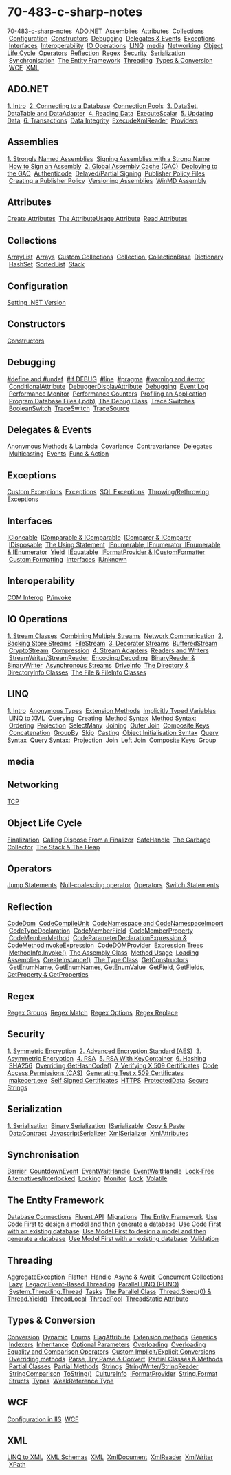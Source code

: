 # 70-483-c-sharp-notes

[70-483-c-sharp-notes](readme.md#70483csharpnotes) &nbsp;[ADO.NET](readme.md#adonet) &nbsp;[Assemblies](readme.md#assemblies) &nbsp;[Attributes](readme.md#attributes) &nbsp;[Collections](readme.md#collections) &nbsp;[Configuration](readme.md#configuration) &nbsp;[Constructors](readme.md#constructors) &nbsp;[Debugging](readme.md#debugging) &nbsp;[Delegates & Events](readme.md#delegates-events) &nbsp;[Exceptions](readme.md#exceptions) &nbsp;[Interfaces](readme.md#interfaces) &nbsp;[Interoperability](readme.md#interoperability) &nbsp;[IO Operations](readme.md#io-operations) &nbsp;[LINQ](readme.md#linq) &nbsp;[media](readme.md#media) &nbsp;[Networking](readme.md#networking) &nbsp;[Object Life Cycle](readme.md#object-life-cycle) &nbsp;[Operators](readme.md#operators) &nbsp;[Reflection](readme.md#reflection) &nbsp;[Regex](readme.md#regex) &nbsp;[Security](readme.md#security) &nbsp;[Serialization](readme.md#serialization) &nbsp;[Synchronisation](readme.md#synchronisation) &nbsp;[The Entity Framework](readme.md#the-entity-framework) &nbsp;[Threading](readme.md#threading) &nbsp;[Types & Conversion](readme.md#types-conversion) &nbsp;[WCF](readme.md#wcf) &nbsp;[XML](readme.md#xml) &nbsp;

## ADO.NET

[1\. Intro](ADO.NET/1.%20Intro.md#1-intro) &nbsp;[2\. Connecting to a Database](ADO.NET/2.%20Connecting%20to%20a%20Database.md#2-connecting-to-a-database) &nbsp;[Connection Pools](ADO.NET/2.%20Connecting%20to%20a%20Database.md#connection-pools) &nbsp;[3\. DataSet, DataTable and DataAdapter](ADO.NET/3.%20DataSet%20DataTable%20and%20DataAdapter.md#3-dataset-datatable-and-dataadapter) &nbsp;[4\. Reading Data](ADO.NET/4.%20Reading%20Data.md#4-reading-data) &nbsp;[ExecuteScalar](ADO.NET/4.%20Reading%20Data.md#executescalar) &nbsp;[5\. Updating Data](ADO.NET/5.%20Updating%20Data.md#5-updating-data) &nbsp;[6\. Transactions](ADO.NET/6.%20Transactions.md#6-transactions) &nbsp;[Data Integrity](ADO.NET/Data%20Integrity.md#data-integrity) &nbsp;[ExecudeXmlReader](ADO.NET/ExecudeXmlReader.md#execudexmlreader) &nbsp;[Providers](ADO.NET/Providers.md#providers) &nbsp;

## Assemblies

[1\. Strongly Named Assemblies](Assemblies/1.%20Strongly%20Named%20Assemblies.md#1-strongly-named-assemblies) &nbsp;[Signing Assemblies with a Strong Name](Assemblies/1.%20Strongly%20Named%20Assemblies.md#signing-assemblies-with-a-strong-name) &nbsp;[How to Sign an Assembly](Assemblies/1.%20Strongly%20Named%20Assemblies.md#how-to-sign-an-assembly) &nbsp;[2\. Global Assembly Cache (GAC)](Assemblies/2.%20Global%20Assembly%20Cache%20GAC.md#2-global-assembly-cache-gac) &nbsp;[Deploying to the GAC](Assemblies/2.%20Global%20Assembly%20Cache%20GAC.md#deploying-to-the-gac) &nbsp;[Authenticode](Assemblies/Authenticode.md#authenticode) &nbsp;[Delayed/Partial Signing](Assemblies/DelayedPartial%20Signing.md#delayedpartial-signing) &nbsp;[Publisher Policy Files](Assemblies/Publisher%20Policy%20Files.md#publisher-policy-files) &nbsp;[Creating a Publisher Policy](Assemblies/Publisher%20Policy%20Files.md#creating-a-publisher-policy) &nbsp;[Versioning Assemblies](Assemblies/Versioning%20Assemblies.md#versioning-assemblies) &nbsp;[WinMD Assembly](Assemblies/WinMD%20Assembly.md#winmd-assembly) &nbsp;

## Attributes

[Create Attributes](Attributes/Create%20Attributes.md#create-attributes) &nbsp;[The AttributeUsage Attribute](Attributes/Create%20Attributes.md#the-attributeusage-attribute) &nbsp;[Read Attributes](Attributes/Read%20Attributes.md#read-attributes) &nbsp;

## Collections

[ArrayList](Collections/ArrayList.md#arraylist) &nbsp;[Arrays](Collections/Arrays.md#arrays) &nbsp;[Custom Collections](Collections/Custom%20Collections.md#custom-collections) &nbsp;[Collection <T>](Collections/Custom%20Collections.md#collection-t) &nbsp;[CollectionBase](Collections/Custom%20Collections.md#collectionbase) &nbsp;[Dictionary<T>](Collections/Dictionary-T.md#dictionaryt) &nbsp;[HashSet](Collections/HashSet.md#hashset) &nbsp;[SortedList](Collections/SortedList.md#sortedlist) &nbsp;[Stack](Collections/Stack.md#stack) &nbsp;

## Configuration

[Setting .NET Version](Configuration/Setting%20.NET%20Version.md#setting-net-version) &nbsp;

## Constructors

[Constructors](Constructors/Constructors.md#constructors) &nbsp;

## Debugging

[#define and #undef](Debugging/%23define%20and%20%23undef.md#define-and-undef) &nbsp;[#if DEBUG](Debugging/%23if%20DEBUG.md#if-debug) &nbsp;[#line](Debugging/%23line.md#line) &nbsp;[#pragma](Debugging/%23pragma.md#pragma) &nbsp;[#warning and #error](Debugging/%23warning%20and%20%23error.md#warning-and-error) &nbsp;[ConditionalAttribute](Debugging/ConditionalAttribute.md#conditionalattribute) &nbsp;[DebuggerDisplayAttribute](Debugging/DebuggerDisplayAttribute.md#debuggerdisplayattribute) &nbsp;[Debugging](Debugging/Debugging.md#debugging) &nbsp;[Event Log](Debugging/Event%20Log.md#event-log) &nbsp;[Performance Monitor](Debugging/Performance%20Monitor.md#performance-monitor) &nbsp;[Performance Counters](Debugging/Performance%20Monitor.md#performance-counters) &nbsp;[Profiling an Application](Debugging/Profiling%20an%20Application.md#profiling-an-application) &nbsp;[Program Database Files (.pdb)](Debugging/Program%20Database%20Files%20.pdb.md#program-database-files-pdb) &nbsp;[The Debug Class](Debugging/The%20Debug%20Class.md#the-debug-class) &nbsp;[Trace Switches](Debugging/Trace%20Switches.md#trace-switches) &nbsp;[BooleanSwitch](Debugging/Trace%20Switches.md#booleanswitch) &nbsp;[TraceSwitch](Debugging/Trace%20Switches.md#traceswitch) &nbsp;[TraceSource](Debugging/TraceSource.md#tracesource) &nbsp;

## Delegates & Events

[Anonymous Methods & Lambda](Delegates%20%26%20Events/Anonymous%20Methods%20%26%20Lambda.md#anonymous-methods-lambda) &nbsp;[Covariance](Delegates%20%26%20Events/Covariance%20%26%20Contravariance.md#covariance) &nbsp;[Contravariance](Delegates%20%26%20Events/Covariance%20%26%20Contravariance.md#contravariance) &nbsp;[Delegates](Delegates%20%26%20Events/Delegates.md#delegates) &nbsp;[Multicasting](Delegates%20%26%20Events/Delegates.md#multicasting) &nbsp;[Events](Delegates%20%26%20Events/Events.md#events) &nbsp;[Func & Action](Delegates%20%26%20Events/Func%20%26%20Action.md#func-action) &nbsp;

## Exceptions

[Custom Exceptions](Exceptions/Custom%20Exceptions.md#custom-exceptions) &nbsp;[Exceptions](Exceptions/Exceptions.md#exceptions) &nbsp;[SQL Exceptions](Exceptions/SQL%20Exceptions.md#sql-exceptions) &nbsp;[Throwing/Rethrowing Exceptions](Exceptions/Throwing%20%26%20Rethrowing%20Exceptions.md#throwingrethrowing-exceptions) &nbsp;

## Interfaces

[ICloneable](Interfaces/ICloneable.md#icloneable) &nbsp;[IComparable & IComparable<T>](Interfaces/IComparable%20%26%20IComparable-T.md#icomparable-icomparablet) &nbsp;[IComparer & IComparer<T>](Interfaces/IComparer%20%26%20IComparer-T.md#icomparer-icomparert) &nbsp;[IDisposable](Interfaces/IDisposable.md#idisposable) &nbsp;[The Using Statement](Interfaces/IDisposable.md#the-using-statement) &nbsp;[IEnumerable, IEnumerator, IEnumerable<T> & IEnumerator<T>](Interfaces/IEnumerable%2C%20IEnumerator%2C%20IEnumerable-T%20%26%20IEnumerator-T.md#ienumerable-ienumerator-ienumerablet-ienumeratort) &nbsp;[Yield](Interfaces/IEnumerable%2C%20IEnumerator%2C%20IEnumerable-T%20%26%20IEnumerator-T.md#yield) &nbsp;[IEquatable](Interfaces/IEquatable.md#iequatable) &nbsp;[IFormatProvider & ICustomFormatter](Interfaces/IFormatProvider%20%26%20ICustomFormatter.md#iformatprovider-icustomformatter) &nbsp;[Custom Formatting](Interfaces/IFormatProvider%20%26%20ICustomFormatter.md#custom-formatting) &nbsp;[Interfaces](Interfaces/Interfaces.md#interfaces) &nbsp;[IUnknown](Interfaces/IUnknown.md#iunknown) &nbsp;

## Interoperability

[COM Interop](Interoperability/COM%20Interop.md#com-interop) &nbsp;[P/invoke](Interoperability/P%20invoke.md#pinvoke) &nbsp;

## IO Operations

[1\. Stream Classes](IO%20Operations/1.%20Stream%20Classes.md#1-stream-classes) &nbsp;[Combining Multiple Streams](IO%20Operations/1.%20Stream%20Classes.md#combining-multiple-streams) &nbsp;[Network Communication](IO%20Operations/1.%20Stream%20Classes.md#network-communication) &nbsp;[2\. Backing Store Streams](IO%20Operations/2.%20Backing%20Store%20Streams.md#2-backing-store-streams) &nbsp;[FileStream](IO%20Operations/2.%20Backing%20Store%20Streams.md#filestream) &nbsp;[3\. Decorator Streams](IO%20Operations/3.%20Decorator%20Streams.md#3-decorator-streams) &nbsp;[BufferedStream](IO%20Operations/3.%20Decorator%20Streams.md#bufferedstream) &nbsp;[CryptoStream](IO%20Operations/3.%20Decorator%20Streams.md#cryptostream) &nbsp;[Compression](IO%20Operations/3.%20Decorator%20Streams.md#compression) &nbsp;[4\. Stream Adapters](IO%20Operations/4.%20Stream%20Adapters.md#4-stream-adapters) &nbsp;[Readers and Writers](IO%20Operations/4.%20Stream%20Adapters.md#readers-and-writers) &nbsp;[StreamWriter/StreamReader](IO%20Operations/4.%20Stream%20Adapters.md#streamwriterstreamreader) &nbsp;[Encoding/Decoding](IO%20Operations/4.%20Stream%20Adapters.md#encodingdecoding) &nbsp;[BinaryReader & BinaryWriter](IO%20Operations/4.%20Stream%20Adapters.md#binaryreader-binarywriter) &nbsp;[Asynchronous Streams](IO%20Operations/Asynchronous%20Streams.md#asynchronous-streams) &nbsp;[DriveInfo](IO%20Operations/DriveInfo.md#driveinfo) &nbsp;[The Directory & DirectoryInfo Classes](IO%20Operations/The%20Directory%20%26%20DirectoryInfo%20Classes.md#the-directory-directoryinfo-classes) &nbsp;[The File & FileInfo Classes](IO%20Operations/The%20File%20%26%20FileInfo%20Classes.md#the-file-fileinfo-classes) &nbsp;

## LINQ

[1\. Intro](LINQ/1.%20Intro.md#1-intro) &nbsp;[Anonymous Types](LINQ/Anonymous%20Types.md#anonymous-types) &nbsp;[Extension Methods](LINQ/Extension%20Methods.md#extension-methods) &nbsp;[Implicitly Typed Variables](LINQ/Implicitly%20Typed%20Variables.md#implicitly-typed-variables) &nbsp;[LINQ to XML](LINQ/LINQ%20to%20XML.md#linq-to-xml) &nbsp;[Querying](LINQ/LINQ%20to%20XML.md#querying) &nbsp;[Creating](LINQ/LINQ%20to%20XML.md#creating) &nbsp;[Method Syntax](LINQ/Method%20Syntax.md#method-syntax) &nbsp;[Method Syntax:](LINQ/Method%20Syntax.md#method-syntax) &nbsp;[Ordering](LINQ/Method%20Syntax.md#ordering) &nbsp;[Projection](LINQ/Method%20Syntax.md#projection) &nbsp;[SelectMany](LINQ/Method%20Syntax.md#selectmany) &nbsp;[Joining](LINQ/Method%20Syntax.md#joining) &nbsp;[Outer Join](LINQ/Method%20Syntax.md#outer-join) &nbsp;[Composite Keys](LINQ/Method%20Syntax.md#composite-keys) &nbsp;[Concatenation](LINQ/Method%20Syntax.md#concatenation) &nbsp;[GroupBy](LINQ/Method%20Syntax.md#groupby) &nbsp;[Skip](LINQ/Method%20Syntax.md#skip) &nbsp;[Casting](LINQ/Method%20Syntax.md#casting) &nbsp;[Object Initialisation Syntax](LINQ/Object%20Initialisation%20Syntax.md#object-initialisation-syntax) &nbsp;[Query Syntax](LINQ/Query%20Syntax.md#query-syntax) &nbsp;[Query Syntax:](LINQ/Query%20Syntax.md#query-syntax) &nbsp;[Projection](LINQ/Query%20Syntax.md#projection) &nbsp;[Join](LINQ/Query%20Syntax.md#join) &nbsp;[Left Join](LINQ/Query%20Syntax.md#left-join) &nbsp;[Composite Keys](LINQ/Query%20Syntax.md#composite-keys) &nbsp;[Group](LINQ/Query%20Syntax.md#group) &nbsp;

## media



## Networking

[TCP](Networking/TCP.md#tcp) &nbsp;

## Object Life Cycle

[Finalization](Object%20Life%20Cycle/Finalization.md#finalization) &nbsp;[Calling Dispose From a Finalizer](Object%20Life%20Cycle/Finalization.md#calling-dispose-from-a-finalizer) &nbsp;[SafeHandle](Object%20Life%20Cycle/SafeHandle.md#safehandle) &nbsp;[The Garbage Collector](Object%20Life%20Cycle/The%20Garbage%20Collector.md#the-garbage-collector) &nbsp;[The Stack & The Heap](Object%20Life%20Cycle/The%20Stack%20%26%20The%20Heap.md#the-stack-the-heap) &nbsp;

## Operators

[Jump Statements](Operators/Jump%20Statements.md#jump-statements) &nbsp;[Null-coalescing operator](Operators/Null-coalescing%20operator.md#nullcoalescing-operator) &nbsp;[Operators](Operators/Operators.md#operators) &nbsp;[Switch Statements](Operators/Switch%20Statements.md#switch-statements) &nbsp;

## Reflection

[CodeDom](Reflection/CodeDom.md#codedom) &nbsp;[CodeCompileUnit](Reflection/CodeDom.md#codecompileunit) &nbsp;[CodeNamespace and CodeNamespaceImport](Reflection/CodeDom.md#codenamespace-and-codenamespaceimport) &nbsp;[CodeTypeDeclaration](Reflection/CodeDom.md#codetypedeclaration) &nbsp;[CodeMemberField](Reflection/CodeDom.md#codememberfield) &nbsp;[CodeMemberProperty](Reflection/CodeDom.md#codememberproperty) &nbsp;[CodeMemberMethod](Reflection/CodeDom.md#codemembermethod) &nbsp;[CodeParameterDeclarationExpression & CodeMethodInvokeExpression](Reflection/CodeDom.md#codeparameterdeclarationexpression-codemethodinvokeexpression) &nbsp;[CodeDOMProvider](Reflection/CodeDom.md#codedomprovider) &nbsp;[Expression Trees](Reflection/Expression%20Trees.md#expression-trees) &nbsp;[MethodInfo.Invoke()](Reflection/MethodInfo.Invoke.md#methodinfoinvoke) &nbsp;[The Assembly Class](Reflection/The%20Assembly%20Class.md#the-assembly-class) &nbsp;[Method Usage](Reflection/The%20Assembly%20Class.md#method-usage) &nbsp;[Loading Assemblies](Reflection/The%20Assembly%20Class.md#loading-assemblies) &nbsp;[CreateInstance()](Reflection/The%20Assembly%20Class.md#createinstance) &nbsp;[The Type Class](Reflection/The%20Type%20Class.md#the-type-class) &nbsp;[GetConstructors](Reflection/The%20Type%20Class.md#getconstructors) &nbsp;[GetEnumName, GetEnumNames, GetEnumValue](Reflection/The%20Type%20Class.md#getenumname-getenumnames-getenumvalue) &nbsp;[GetField, GetFields, GetProperty & GetProperties](Reflection/The%20Type%20Class.md#getfield-getfields-getproperty-getproperties) &nbsp;

## Regex

[Regex Groups](Regex/Regex%20Groups.md#regex-groups) &nbsp;[Regex Match](Regex/Regex%20Match.md#regex-match) &nbsp;[Regex Options](Regex/Regex%20Options.md#regex-options) &nbsp;[Regex Replace](Regex/Regex%20Replace.md#regex-replace) &nbsp;

## Security

[1\. Symmetric Encryption](Security/1.%20Symmetric%20Encryption.md#1-symmetric-encryption) &nbsp;[2\. Advanced Encryption Standard (AES)](Security/2.%20Advanced%20Encryption%20Standard%20%28AES%29.md#2-advanced-encryption-standard-aes) &nbsp;[3\. Asymmetric Encryption](Security/3.%20Asymmetric%20Encryption.md#3-asymmetric-encryption) &nbsp;[4\. RSA](Security/4.%20RSA.md#4-rsa) &nbsp;[5\. RSA With KeyContainer](Security/5.%20RSA%20With%20KeyContainer.md#5-rsa-with-keycontainer) &nbsp;[6\. Hashing](Security/6.%20Hashing.md#6-hashing) &nbsp;[SHA256](Security/6.%20Hashing.md#sha256) &nbsp;[Overriding GetHashCode()](Security/6.%20Hashing.md#overriding-gethashcode) &nbsp;[7\. Verifying X.509 Certificates](Security/7.%20Verifying%20X.509%20Certificates.md#7-verifying-x509-certificates) &nbsp;[Code Access Permissions (CAS)](Security/Code%20Access%20Permissions%20%28CAS%29.md#code-access-permissions-cas) &nbsp;[Generating Test x.509 Certificates](Security/Generating%20Test%20x.509%20Certificates.md#generating-test-x509-certificates) &nbsp;[makecert.exe](Security/Generating%20Test%20x.509%20Certificates.md#makecertexe) &nbsp;[Self Signed Certificates](Security/Generating%20Test%20x.509%20Certificates.md#self-signed-certificates) &nbsp;[HTTPS](Security/HTTPS.md#https) &nbsp;[ProtectedData](Security/ProtectedData.md#protecteddata) &nbsp;[Secure Strings](Security/Secure%20Strings.md#secure-strings) &nbsp;

## Serialization

[1\. Serialisation](Serialization/1.%20Serialisation.md#1-serialisation) &nbsp;[Binary Serialization](Serialization/Binary%20Serialization.md#binary-serialization) &nbsp;[ISerializable](Serialization/Binary%20Serialization.md#iserializable) &nbsp;[Copy & Paste](Serialization/Copy%20%26%20Paste.md#copy-paste) &nbsp;[DataContract](Serialization/DataContract.md#datacontract) &nbsp;[JavascriptSerializer](Serialization/JavascriptSerializer.md#javascriptserializer) &nbsp;[XmlSerializer](Serialization/XmlSerializer.md#xmlserializer) &nbsp;[XmlAttributes](Serialization/XmlSerializer.md#xmlattributes) &nbsp;

## Synchronisation

[Barrier](Synchronisation/Barrier.md#barrier) &nbsp;[CountdownEvent](Synchronisation/CountdownEvent.md#countdownevent) &nbsp;[EventWaitHandle](Synchronisation/EventWaitHandle.md#eventwaithandle) &nbsp;[EventWaitHandle](Synchronisation/EventWaitHandle.md#eventwaithandle) &nbsp;[Lock-Free Alternatives/Interlocked](Synchronisation/Lock-Free%20Alternatives%20%26%20Interlocked.md#lockfree-alternativesinterlocked) &nbsp;[Locking](Synchronisation/Locking.md#locking) &nbsp;[Monitor](Synchronisation/Locking.md#monitor) &nbsp;[Lock](Synchronisation/Locking.md#lock) &nbsp;[Volatile](Synchronisation/Volatile.md#volatile) &nbsp;

## The Entity Framework

[Database Connections](The%20Entity%20Framework/Database%20Connections.md#database-connections) &nbsp;[Fluent API](The%20Entity%20Framework/Fluent%20API.md#fluent-api) &nbsp;[Migrations](The%20Entity%20Framework/Migrations.md#migrations) &nbsp;[The Entity Framework](The%20Entity%20Framework/The%20Entity%20Framework.md#the-entity-framework) &nbsp;[Use Code First to design a model and then generate a database](The%20Entity%20Framework/Use%20Code%20First%20to%20design%20a%20model%20and%20then%20generate%20a%20database.md#use-code-first-to-design-a-model-and-then-generate-a-database) &nbsp;[Use Code First with an existing database](The%20Entity%20Framework/Use%20Code%20First%20with%20an%20existing%20database.md#use-code-first-with-an-existing-database) &nbsp;[Use Model First to design a model and then generate a database](The%20Entity%20Framework/Use%20Model%20First%20to%20design%20a%20model%20and%20then%20generate%20a%20database.md#use-model-first-to-design-a-model-and-then-generate-a-database) &nbsp;[Use Model First with an existing database](The%20Entity%20Framework/Use%20Model%20First%20with%20an%20existing%20database.md#use-model-first-with-an-existing-database) &nbsp;[Validation](The%20Entity%20Framework/Validation.md#validation) &nbsp;

## Threading

[AggregateException](Threading/AggregateException.md#aggregateexception) &nbsp;[Flatten](Threading/AggregateException.md#flatten) &nbsp;[Handle](Threading/AggregateException.md#handle) &nbsp;[Async & Await](Threading/Async%20%26%20Await.md#async-await) &nbsp;[Concurrent Collections](Threading/Concurrent%20Collections.md#concurrent-collections) &nbsp;[Lazy<T>](Threading/Lazy-T.md#lazyt) &nbsp;[Legacy Event-Based Threading](Threading/Legacy%20Event-Based%20Threading.md#legacy-eventbased-threading) &nbsp;[Parallel LINQ (PLINQ)](Threading/Parallel%20LINQ%20%28PLINQ%29.md#parallel-linq-plinq) &nbsp;[System.Threading.Thread](Threading/System.Threading.Thread.md#systemthreadingthread) &nbsp;[Tasks](Threading/Tasks.md#tasks) &nbsp;[The Parallel Class](Threading/The%20Parallel%20Class.md#the-parallel-class) &nbsp;[Thread.Sleep(0) & Thread.Yield()](Threading/Thread.Sleep%280%29%20%26%20Thread.Yield%28%29.md#threadsleep0-threadyield) &nbsp;[ThreadLocal<T>](Threading/ThreadLocal-T.md#threadlocalt) &nbsp;[ThreadPool](Threading/ThreadPool.md#threadpool) &nbsp;[ThreadStatic Attribute](Threading/ThreadStatic%20Attribute.md#threadstatic-attribute) &nbsp;

## Types & Conversion

[Conversion](Types%20%26%20Conversion/Conversion.md#conversion) &nbsp;[Dynamic](Types%20%26%20Conversion/Dynamic.md#dynamic) &nbsp;[Enums](Types%20%26%20Conversion/Enums.md#enums) &nbsp;[FlagAttribute](Types%20%26%20Conversion/Enums.md#flagattribute) &nbsp;[Extension methods](Types%20%26%20Conversion/Extension%20methods.md#extension-methods) &nbsp;[Generics](Types%20%26%20Conversion/Generics.md#generics) &nbsp;[Indexers](Types%20%26%20Conversion/Indexers.md#indexers) &nbsp;[Inheritance](Types%20%26%20Conversion/Inheritance.md#inheritance) &nbsp;[Optional Parameters](Types%20%26%20Conversion/Optional%20Parameters.md#optional-parameters) &nbsp;[Overloading](Types%20%26%20Conversion/Overloading.md#overloading) &nbsp;[Overloading Equality and Comparison Operators](Types%20%26%20Conversion/Overloading.md#overloading-equality-and-comparison-operators) &nbsp;[Custom Implicit/Explicit Conversions](Types%20%26%20Conversion/Overloading.md#custom-implicitexplicit-conversions) &nbsp;[Overriding methods](Types%20%26%20Conversion/Overriding%20methods.md#overriding-methods) &nbsp;[Parse, Try Parse & Convert](Types%20%26%20Conversion/Parse%2C%20Try%20Parse%20%26%20Convert.md#parse-try-parse-convert) &nbsp;[Partial Classes & Methods](Types%20%26%20Conversion/Partial%20Classes%20%26%20Methods.md#partial-classes-methods) &nbsp;[Partial Classes](Types%20%26%20Conversion/Partial%20Classes%20%26%20Methods.md#partial-classes) &nbsp;[Partial Methods](Types%20%26%20Conversion/Partial%20Classes%20%26%20Methods.md#partial-methods) &nbsp;[Strings](Types%20%26%20Conversion/Strings.md#strings) &nbsp;[StringWriter/StringReader](Types%20%26%20Conversion/Strings.md#stringwriterstringreader) &nbsp;[StringComparison](Types%20%26%20Conversion/Strings.md#stringcomparison) &nbsp;[ToString()](Types%20%26%20Conversion/Strings.md#tostring) &nbsp;[CultureInfo](Types%20%26%20Conversion/Strings.md#cultureinfo) &nbsp;[IFormatProvider](Types%20%26%20Conversion/Strings.md#iformatprovider) &nbsp;[String.Format](Types%20%26%20Conversion/Strings.md#stringformat) &nbsp;[Structs](Types%20%26%20Conversion/Structs.md#structs) &nbsp;[Types](Types%20%26%20Conversion/Types.md#types) &nbsp;[WeakReference Type](Types%20%26%20Conversion/WeakReference%20Type.md#weakreference-type) &nbsp;

## WCF

[Configuration in IIS](WCF/Configuration%20in%20IIS.md#configuration-in-iis) &nbsp;[WCF](WCF/WCF.md#wcf) &nbsp;

## XML

[LINQ to XML](XML/LINQ%20to%20XML.md#linq-to-xml) &nbsp;[XML Schemas](XML/XML%20Schemas.md#xml-schemas) &nbsp;[XML](XML/XML.md#xml) &nbsp;[XmlDocument](XML/XmlDocument.md#xmldocument) &nbsp;[XmlReader](XML/XmlReader.md#xmlreader) &nbsp;[XmlWriter](XML/XmlWriter.md#xmlwriter) &nbsp;[XPath](XML/XPath.md#xpath) &nbsp;

